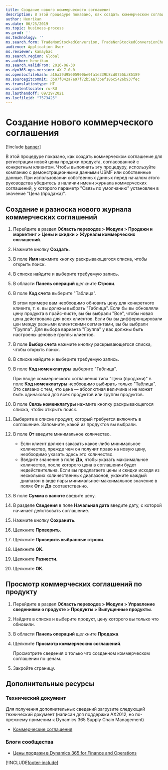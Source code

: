 ```yaml
---
title: Создание нового коммерческого соглашения
description: В этой процедуре показано, как создать коммерческом соглашение для регистрации новой цены продажи продукта, согласованной с конкретным клиентом.
author: Henrikan
ms.date: 06/25/2019
ms.topic: business-process
ms.prod: ''
ms.technology: ''
ms.search.form: TradeNonStockedConversion, TradeNonStockedConversionChangeWizard, TradeNonStockedConversionCheckWorksheet, TradeNonStockedConversionWizard, TradeNonStockedRegister
audience: Application User
ms.reviewer: kamaybac
ms.search.region: Global
ms.author: henrikan
ms.search.validFrom: 2016-06-30
ms.dyn365.ops.version: AX 7.0.0
ms.openlocfilehash: a16a39d95605900be0fa1e339b8cd0755ba85189
ms.sourcegitcommit: 3b87f042a7e97f72b5aa73bef186c5426b937fec
ms.translationtype: HT
ms.contentlocale: ru-RU
ms.lasthandoff: 09/29/2021
ms.locfileid: "7573425"
---
```

# <a name="create-a-new-trade-agreement"></a>Создание нового коммерческого соглашения

[!include [banner](../../includes/banner.md)]

В этой процедуре показано, как создать коммерческом соглашение для регистрации новой цены продажи продукта, согласованной с конкретным клиентом. Чтобы выполнить эту процедуру, используйте компанию с демонстрационными данными USMF или собственные данные. При использовании собственных данных перед началом этого руководства убедитесь в наличии имени журнала коммерческих соглашений, у которого параметр "Связь по умолчанию" установлен в значение "Цена (продажа)".

## <a name="create-and-post-a-new-trade-agreement-journal"></a>Создание и разноска нового журнала коммерческих соглашений

1. Перейдите в раздел **Область переходов > Модули > Продажи и маркетинг > Цены и скидки > Журналы коммерческих соглашений**.
2. Нажмите кнопку **Создать**.
3. В поле **Имя** нажмите кнопку раскрывающегося списка, чтобы открыть поиск.
4. В списке найдите и выберите требуемую запись.
5. В области **Панель операций** щелкните **Строки**.
6. В поле **Код счета** выберите "Таблица".
    
    В этом примере вам необходимо обновить цену для конкретного клиенте, т. е. вы должны выбрать "Таблица". Если бы вы обновляли цену продукта в прайс-листе, вы бы выбрали "Все", чтобы новая цена действовала для всех клиентов. Если бы вы дифференцировали цен между разными клиентскими сегментами, вы бы выбрали "Группа". Для выбора варианта "Группа" у вас должны быть настроены ценовые группы клиентов.  

7. В поле **Выбор счета** нажмите кнопку раскрывающегося списка, чтобы открыть поиск.
8. В списке найдите и выберите требуемую запись.
9. В поле **Код номенклатуры** выберите "Таблица".
    
    При вводе коммерческого соглашения типа "Цена (продажи)" в поле **Код номенклатуры** необходимо выбирать только "Таблица". Это связано с тем, что цена — абсолютная величина и не может быть одинаковой для всех продуктов или группы продуктов.
    
10. В поле **Связь номенклатуры** нажмите кнопку раскрывающегося списка, чтобы открыть поиск.
11. Выберите в списке продукт, который требуется включить в соглашение. Запомните, какой из продуктов вы выбрали.  
12. В поле **От** введите минимальное количество.
    - Если клиент должен заказать какое-либо минимальное количество, прежде чем он получит право на новую цену, необходимо указать здесь это количество.  
    - Введите значение в поле **До**, чтобы указать максимальное количество, после которого цена в соглашении будет недействительна. Если вы предлагаете цены и скидки исходя из нескольких количественных диапазонов, укажите каждый диапазон в виде пары минимальное-максимальное значение в полях **От** и **До** соответственно.
13. В поле **Сумма в валюте** введите цену.
14. В разделе **Сведения** в поле **Начальная дата** введите дату, с которой начинает действовать соглашение.
15. Нажмите кнопку **Сохранить**.
16. Щелкните **Проверить**.
17. Щелкните **Проверить выбранные строки**.
18. Щелкните **OK**.
19. Щелкните **Разнести**.
20. Щелкните **OK**.

## <a name="view-trade-agreements-for-a-product"></a>Просмотр коммерческих соглашений по продукту

1. Перейдите в раздел **Область переходов > Модули > Управление сведениями о продукте > Продукты > Выпущенные продукты**.
2. Найдите в списке и выберите продукт, цену которого вы только что обновили.
3. В области **Панель операций** щелкните **Продажа**.
4. Щелкните **Просмотр коммерческих соглашений**.
    
    Просмотрите сведения о только что созданном коммерческом соглашении по ценам.

5. Закройте страницу.

## <a name="additional-resources"></a>Дополнительные ресурсы

### <a name="whitepaper"></a>Технический документ

Для получения дополнительных сведений загрузите следующий технический документ (написан для поддержки AX2012, но по-прежнему применим к Dynamics 365 Supply Chain Management)

- [Коммерческие соглашения](https://download.microsoft.com/download/0/2/9/02972c8b-0159-4936-a3ef-1e64252b2d2f/TradeAgreementsInAX.pdf)

### <a name="community-blogs"></a>Блоги сообщества

- [Цены продажи в Dynamics 365 for Finance and Operations](https://financefunction.tech/2018/11/14/sales-prices-in-dynamics-365-for-finance-and-operations/#sales_price_in_trade_agreements)


[!INCLUDE[footer-include](../../../includes/footer-banner.md)]